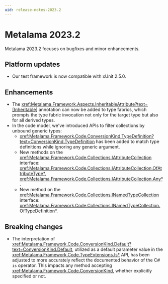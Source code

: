```yaml
---
uid: release-notes-2023.2
---
```


# Metalama 2023.2

Metalama 2023.2 focuses on bugfixes and minor enhancements.


## Platform updates

- Our test framework is now compatible with xUnit 2.5.0.

## Enhancements 

- The <xref:Metalama.Framework.Aspects.InheritableAttribute?text=[Inheritable]> annotation can now be added to type fabrics, which prompts the type fabric invocation not only for the target type but also for all derived types. 
- In the code model, we've introduced APIs to filter collections by unbound generic types:
   -  <xref:Metalama.Framework.Code.ConversionKind.TypeDefinition?text=ConversionKind.TypeDefinition> has been added to match type definitions while ignoring any generic argument.
   -  New methods on the <xref:Metalama.Framework.Code.Collections.IAttributeCollection> interface: <xref:Metalama.Framework.Code.Collections.IAttributeCollection.OfAttributeType*>, <xref:Metalama.Framework.Code.Collections.IAttributeCollection.Any*>.
   - New method on the <xref:Metalama.Framework.Code.Collections.INamedTypeCollection> interface: <xref:Metalama.Framework.Code.Collections.INamedTypeCollection.OfTypeDefinition*>.
   
## Breaking changes

- The interpretation of <xref:Metalama.Framework.Code.ConversionKind.Default?text=ConversionKind.Default>, utilized as a default parameter value in the <xref:Metalama.Framework.Code.TypeExtensions.Is*> API, has been adjusted to more accurately reflect the documented behavior of the C# `is` operator. This impacts any method accepting <xref:Metalama.Framework.Code.ConversionKind>, whether explicitly specified or not.
